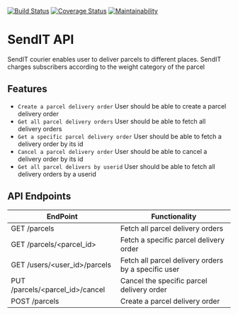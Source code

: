 [![Build Status](https://travis-ci.com/mderek227/SENDIT-API.svg?branch=dev)](https://travis-ci.com/mderek227/SENDIT-API)
[![Coverage Status](https://coveralls.io/repos/github/mderek227/SENDIT-API/badge.svg?branch=dev)](https://coveralls.io/github/mderek227/SENDIT-API?branch=dev)
[![Maintainability](https://api.codeclimate.com/v1/badges/c352b1b61ea4b3b4a0ba/maintainability)](https://codeclimate.com/github/mderek227/SENDIT-API/maintainability)
# SendIT API
SendIT courier enables user to deliver parcels to different places. SendIT charges subscribers according to the weight category of the parcel

## Features
- `Create a parcel delivery order` User should be able to create a parcel delivery order
- `Get all parcel delivery orders` User should be able to fetch all delivery orders
- `Get a specific parcel delivery order` User should be able to fetch a delivery order by its id
- `Cancel a parcel delivery order` User should be able to cancel a delivery order by its id 
- `Get all parcel delivers by userid` User should be able to fetch all delivery orders by a userid



## API Endpoints
|  EndPoint  |  Functionality  |
| ------------- | ------------- |
| GET /parcels  | Fetch all parcel delivery orders  |
| GET /parcels/\<parcel_id\>  | Fetch a specific parcel delivery order  |
| GET /users/\<user_id\>/parcels | Fetch all parcel delivery orders by a specific user |
| PUT /parcels/\<parcel_id\>/cancel | Cancel the specific parcel delivery order |
| POST /parcels | Create a parcel delivery order |
  